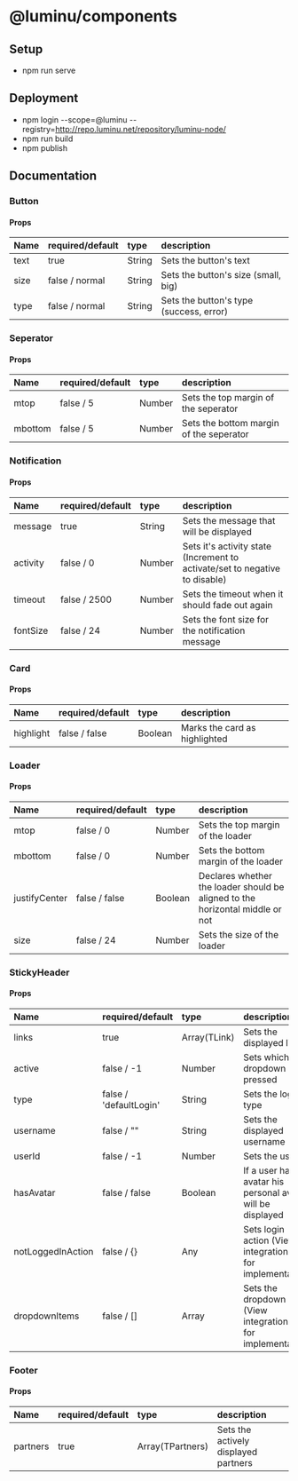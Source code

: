 # @luminu/components

## Setup

- npm run serve

## Deployment

- npm login --scope=@luminu --registry=http://repo.luminu.net/repository/luminu-node/
- npm run build
- npm publish

## Documentation

### Button

#### Props

| Name | required/default | type   | description                             |
| :--- | :--------------- | :----- | :-------------------------------------- |
| text | true             | String | Sets the button's text                  |
| size | false / normal   | String | Sets the button's size (small, big)     |
| type | false / normal   | String | Sets the button's type (success, error) |

### Seperator

#### Props

| Name    | required/default | type   | description                             |
| :------ | :--------------- | :----- | :-------------------------------------- |
| mtop    | false / 5        | Number | Sets the top margin of the seperator    |
| mbottom | false / 5        | Number | Sets the bottom margin of the seperator |

### Notification

#### Props

| Name     | required/default | type   | description                                                                 |
| :------- | :--------------- | :----- | :-------------------------------------------------------------------------- |
| message  | true             | String | Sets the message that will be displayed                                     |
| activity | false / 0        | Number | Sets it's activity state (Increment to activate/set to negative to disable) |
| timeout  | false / 2500     | Number | Sets the timeout when it should fade out again                              |
| fontSize | false / 24       | Number | Sets the font size for the notification message                             |

### Card

#### Props

| Name      | required/default | type    | description                   |
| :-------- | :--------------- | :------ | :---------------------------- |
| highlight | false / false    | Boolean | Marks the card as highlighted |

### Loader

#### Props

| Name          | required/default | type    | description                                                                   |
| :------------ | :--------------- | :------ | :---------------------------------------------------------------------------- |
| mtop          | false / 0        | Number  | Sets the top margin of the loader                                             |
| mbottom       | false / 0        | Number  | Sets the bottom margin of the loader                                          |
| justifyCenter | false / false    | Boolean | Declares whether the loader should be aligned to the horizontal middle or not |
| size          | false / 24       | Number  | Sets the size of the loader                                                   |

### StickyHeader

#### Props

| Name              | required/default       | type         | description                                                        |
| :---------------- | :--------------------- | :----------- | :----------------------------------------------------------------- |
| links             | true                   | Array(TLink) | Sets the displayed links                                           |
| active            | false / -1             | Number       | Sets which dropdown is pressed                                     |
| type              | false / 'defaultLogin' | String       | Sets the login type                                                |
| username          | false / ""             | String       | Sets the displayed username                                        |
| userId            | false / -1             | Number       | Sets the user id                                                   |
| hasAvatar         | false / false          | Boolean      | If a user has an avatar his personal avatar will be displayed      |
| notLoggedInAction | false / {}             | Any          | Sets login action (View integration test for implementation)       |
| dropdownItems     | false / []             | Array        | Sets the dropdown items (View integration test for implementation) |

### Footer

#### Props

| Name     | required/default | type             | description                          |
| :------- | :--------------- | :--------------- | :----------------------------------- |
| partners | true             | Array(TPartners) | Sets the actively displayed partners |
